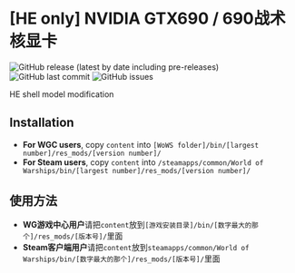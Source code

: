 ﻿# [HE only] NVIDIA GTX690 / 690战术核显卡

![GitHub release (latest by date including pre-releases)](https://img.shields.io/github/v/release/SEA-group/DanColle-GTX690?include_prereleases)
![GitHub last commit](https://img.shields.io/github/last-commit/SEA-group/DanColle-GTX690)
![GitHub issues](https://img.shields.io/github/issues-raw/SEA-group/DanColle-GTX690)

HE shell model modification

## Installation
* **For WGC users**, copy `content` into `[WoWS folder]/bin/[largest number]/res_mods/[version number]/`
* **For Steam users**, copy `content` into `/steamapps/common/World of Warships/bin/[largest number]/res_mods/[version number]/`

## 使用方法
* **WG游戏中心用户**请把`content`放到`[游戏安装目录]/bin/[数字最大的那个]/res_mods/[版本号]/`里面
* **Steam客户端用户**请把`content`放到`steamapps/common/World of Warships/bin/[数字最大的那个]/res_mods/[版本号]/`里面
